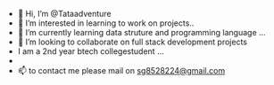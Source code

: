 - 👋 Hi, I’m @Tataadventure
- 👀 I’m interested in learning to work on projects..
- 🌱 I’m currently learning data struture and programming language ...
- 💞️ I’m looking to collaborate on full stack development projects
- I am a 2nd year btech collegestudent ...
- 
- 📫 to contact me please mail on sg8528224@gmail.com

<!---
Tataadventure/Tataadventure is a ✨ special ✨ repository because its `README.md` (this file) appears on your GitHub profile.
You can click the Preview link to take a look at your changes.
--->
